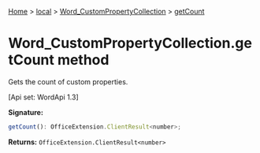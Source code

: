 [Home](./index) &gt; [local](local.md) &gt; [Word\_CustomPropertyCollection](local.word_custompropertycollection.md) &gt; [getCount](local.word_custompropertycollection.getcount.md)

# Word\_CustomPropertyCollection.getCount method

Gets the count of custom properties. 

 \[Api set: WordApi 1.3\]

**Signature:**
```javascript
getCount(): OfficeExtension.ClientResult<number>;
```
**Returns:** `OfficeExtension.ClientResult<number>`

